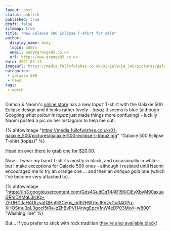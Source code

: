 ```yaml
---
layout: post
status: publish
published: true
draft: false
sitemap: true
title: "New Galaxie 500 Eclipse T-shirt for sale"
author:
  display_name: Andy
  login: admin
  email: andy@grange85.co.uk
  url: http://www.grange85.co.uk
date: 2021-03-13
imageurl: https://media.fullofwishes.co.uk/01-galaxie_500/pictures/galaxie-500-eclipse-t-topaz.jpg
categories:
 - galaxie 500
 - news
tags:
 - merch
---
```

Damon & Naomi's [online store](https://www.20-20-20.com/store) has a new _topaz_ T-shirt with the Galaxie 500 Eclipse design and it looks rather lovely - _topaz_ it seems is blue (although Googling _what colour is topaz_ just made things more confusing) - luckily Naomi posted a pic on her Instagram to help me out:

{% ahfowimage "https://media.fullofwishes.co.uk/01-galaxie_500/pictures/galaxie-500-eclipse-t-topaz.jpg" "Galaxie 500 Eclipse T-shirt (topaz)" %}

[Head on over there to grab one for $20.00](https://www.20-20-20.com/store/galaxie-500-t-shirt-ymdl9-47fy9-9jdyg).

<!-- more -->

Now... I wear my band T-shirts mostly in black, and occasionally in white - but I make exceptions for Galaxie 500 ones - although I resisted until Naomi encouraged me to try an orange one ... and then an _antique gold_ one (which I've become very attached to)...

{% ahfowimage "https://lh3.googleusercontent.com/Gds4GudCqT44R15KiCjEyXbyM90axuaGRmDXMqL3lcKp-ZFUHGJaHAUtzvafQHn9j3Cegs_mRUHW7mJFVzyGu04GPq-XHOStnu3pL3gocI5tRa-zZhBvPVH4rwgEpcv1nW4eDP03Mx4=w800" "Washing line" %}

But... if you prefer to stick with rock tradition [they're also available black](https://www.20-20-20.com/store/copy-of-galaxie-500-t-shirt-black-63hbr)!